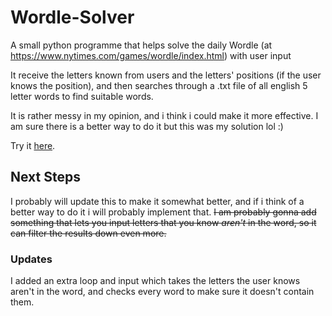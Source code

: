 # Wordle-Solver
A small python programme that helps solve the daily Wordle (at https://www.nytimes.com/games/wordle/index.html) with user input

It receive the letters known from users and the letters' positions (if the user knows the position), and then searches through a .txt file of all english 5 letter words to find suitable words. 

It is rather messy in my opinion, and i think i could make it more effective. I am sure there is a better way to do it but this was my solution lol :)

Try it [here](https://replit.com/@brendawg/Automatic-Wordle-Solver?v=1).

## Next Steps
I probably will update this to make it somewhat better, and if i think of a better way to do it i will probably implement that. ~~I am probably gonna add something that lets you input letters that you know *aren't* in the word, so it can filter the results down even more.~~

### Updates
I added an extra loop and input which takes the letters the user knows aren't in the word, and checks every word to make sure it doesn't contain them.
